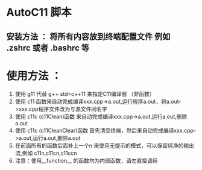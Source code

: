 # AutoC11 脚本
## 安装方法 ： 将所有内容放到终端配置文件 例如 .zshrc 或者 .bashrc 等

# 使用方法 ：

1. 使用 g11 代替 g++ std=c++11 来指定C11编译器 （非函数）
1. 使用 c11 函数来自动完成编译xxx.cpp->a.out,运行程序a.out，将a.out->xxx.cpp程序文件改为与源文件同名字
1.  使用 c11c (c11Clean)函数 来自动完成编译xxx.cpp->a.out,运行a.out,删除a.out
1.  使用 c11c (c11CleanClear)函数 首先清空终端，然后来自动完成编译xxx.cpp->a.out,运行a.out,删除a.out
1.  在前面所有的函数后面补上一个n 来使用无提示的模式，可以保留纯净的输出流,例如 c11n,c11cn,c11ccn
1. 注意：使用__function__ 的函数均为内部函数，请勿直接调用